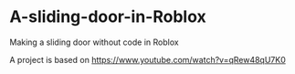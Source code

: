 # A-sliding-door-in-Roblox

Making a sliding door without code in Roblox

A project is based on https://www.youtube.com/watch?v=qRew48qU7K0
